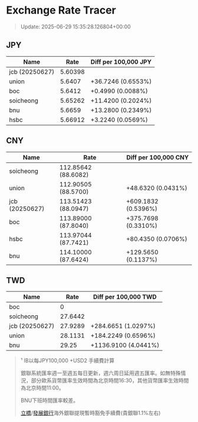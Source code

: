 # Exchange Rate Tracer

> Update: 2025-06-29 15:35:28.126804+00:00

## JPY

| Name           |    Rate | Diff per 100,000 JPY   |
|----------------|---------|------------------------|
| jcb (20250627) | 5.60398 |                        |
| union          | 5.6407  | +36.7246 (0.6553%)     |
| boc            | 5.6412  | +0.4990 (0.0088%)      |
| soicheong      | 5.65262 | +11.4200 (0.2024%)     |
| bnu            | 5.6659  | +13.2800 (0.2349%)     |
| hsbc           | 5.66912 | +3.2240 (0.0569%)      |

## CNY

| Name           | Rate                | Diff per 100,000 CNY   |
|----------------|---------------------|------------------------|
| soicheong      | 112.85642	(88.6082) |                        |
| union          | 112.90505	(88.5700) | +48.6320 (0.0431%)     |
| jcb (20250627) | 113.51423	(88.0947) | +609.1832 (0.5396%)    |
| boc            | 113.89000	(87.8040) | +375.7698 (0.3310%)    |
| hsbc           | 113.97044	(87.7421) | +80.4350 (0.0706%)     |
| bnu            | 114.10000	(87.6424) | +129.5650 (0.1137%)    |

## TWD

| Name           |    Rate | Diff per 100,000 TWD   |
|----------------|---------|------------------------|
| boc            |  0      |                        |
| soicheong      | 27.6442 |                        |
| jcb (20250627) | 27.9289 | +284.6651 (1.0297%)    |
| union          | 28.1131 | +184.2249 (0.6596%)    |
| bnu            | 29.25   | +1136.9100 (4.0441%)   |


> ¹ IB以每JPY100,000 +USD2 手續費計算
>
> 銀聯系統匯率週一至週五每日更新，週六周日延用週五匯率。如無特殊情況，部分歐系貨幣匯率生效時間為北京時間16:30，其他貨幣匯率生效時間為北京時間11:00。
>
> BNU下班時間匯率較差。
>
> [立橋](https://www.wlbank.com.mo/uploads/ueditor/file/20181211/1544536513900230.pdf)/[發展銀行](https://www.mdb.com.mo/Service_Charges_20230728.pdf)海外銀聯提現暫時豁免手續費(貴銀聯1.1%左右)

